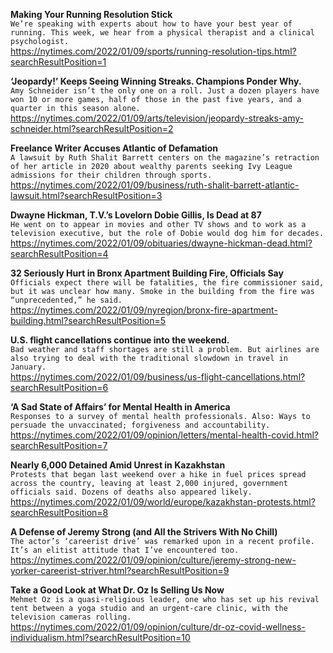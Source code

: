 **Making Your Running Resolution Stick**\
`We’re speaking with experts about how to have your best year of running. This week, we hear from a physical therapist and a clinical psychologist.`\
https://nytimes.com/2022/01/09/sports/running-resolution-tips.html?searchResultPosition=1

**‘Jeopardy!’ Keeps Seeing Winning Streaks. Champions Ponder Why.**\
`Amy Schneider isn’t the only one on a roll. Just a dozen players have won 10 or more games, half of those in the past five years, and a quarter in this season alone.`\
https://nytimes.com/2022/01/09/arts/television/jeopardy-streaks-amy-schneider.html?searchResultPosition=2

**Freelance Writer Accuses Atlantic of Defamation**\
`A lawsuit by Ruth Shalit Barrett centers on the magazine’s retraction of her article in 2020 about wealthy parents seeking Ivy League admissions for their children through sports.`\
https://nytimes.com/2022/01/09/business/ruth-shalit-barrett-atlantic-lawsuit.html?searchResultPosition=3

**Dwayne Hickman, T.V.’s Lovelorn Dobie Gillis, Is Dead at 87**\
`He went on to appear in movies and other TV shows and to work as a television executive, but the role of Dobie would dog him for decades.`\
https://nytimes.com/2022/01/09/obituaries/dwayne-hickman-dead.html?searchResultPosition=4

**32 Seriously Hurt in Bronx Apartment Building Fire, Officials Say**\
`Officials expect there will be fatalities, the fire commissioner said, but it was unclear how many. Smoke in the building from the fire was “unprecedented,” he said.`\
https://nytimes.com/2022/01/09/nyregion/bronx-fire-apartment-building.html?searchResultPosition=5

**U.S. flight cancellations continue into the weekend.**\
`Bad weather and staff shortages are still a problem. But airlines are also trying to deal with the traditional slowdown in travel in January.`\
https://nytimes.com/2022/01/09/business/us-flight-cancellations.html?searchResultPosition=6

**‘A Sad State of Affairs’ for Mental Health in America**\
`Responses to a survey of mental health professionals. Also: Ways to persuade the unvaccinated; forgiveness and accountability.`\
https://nytimes.com/2022/01/09/opinion/letters/mental-health-covid.html?searchResultPosition=7

**Nearly 6,000 Detained Amid Unrest in Kazakhstan**\
`Protests that began last weekend over a hike in fuel prices spread across the country, leaving at least 2,000 injured, government officials said. Dozens of deaths also appeared likely.`\
https://nytimes.com/2022/01/09/world/europe/kazakhstan-protests.html?searchResultPosition=8

**A Defense of Jeremy Strong (and All the Strivers With No Chill)**\
`The actor’s ‘careerist drive’ was remarked upon in a recent profile. It’s an elitist attitude that I’ve encountered too.`\
https://nytimes.com/2022/01/09/opinion/culture/jeremy-strong-new-yorker-careerist-striver.html?searchResultPosition=9

**Take a Good Look at What Dr. Oz Is Selling Us Now**\
`Mehmet Oz is a quasi-religious leader, one who has set up his revival tent between a yoga studio and an urgent-care clinic, with the television cameras rolling. `\
https://nytimes.com/2022/01/09/opinion/culture/dr-oz-covid-wellness-individualism.html?searchResultPosition=10


